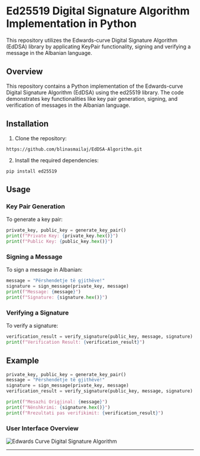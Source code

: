 # Ed25519 Digital Signature Algorithm Implementation in Python

This repository utilizes the Edwards-curve Digital Signature Algorithm (EdDSA) library by applicating KeyPair functionality, signing and verifying a message in the Albanian language. 

## Overview

This repository contains a Python implementation of the Edwards-curve Digital Signature Algorithm (EdDSA) using the ed25519 library. The code demonstrates key functionalities like key pair generation, signing, and verification of messages in the Albanian language.

## Installation


1. Clone the repository:
```
https://github.com/blinasmailaj/EdDSA-Algorithm.git
```

2. Install the required dependencies:
```
pip install ed25519
```
## Usage

### Key Pair Generation
To generate a key pair:
```py
private_key, public_key = generate_key_pair()
print(f"Private Key: {private_key.hex()}")
print(f"Public Key: {public_key.hex()}")
```
### Signing a Message
To sign a message in Albanian:
```py
message = "Përshendetje të gjithëve!"
signature = sign_message(private_key, message)
print(f"Message: {message}")
print(f"Signature: {signature.hex()}")
```

### Verifying a Signature
To verify a signature:
```py
verification_result = verify_signature(public_key, message, signature)
print(f"Verification Result: {verification_result}")
```

## Example
```py
private_key, public_key = generate_key_pair()
message = "Përshendetje të gjithëve!"
signature = sign_message(private_key, message)
verification_result = verify_signature(public_key, message, signature)

print(f"Mesazhi Origjinal: {message}")
print(f"Nënshkrimi: {signature.hex()}")
print(f"Rrezultati pas verifikimit: {verification_result}")
```

### User Interface Overview
![Edwards Curve Digital Signature Algorithm](https://github.com/blinasmailaj/EdDSA-Algorithm/assets/74669741/b9dfab0a-3495-45e6-8c57-df6687eb2097)


---
